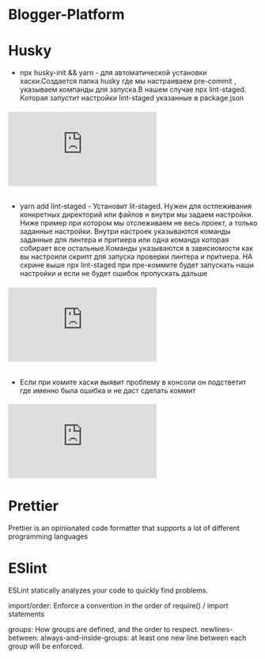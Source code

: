 # Blogger-Platform

# Husky

- npx husky-init && yarn - для автоматической установки хаски.Создается папка husky где мы настраиваем pre-commit ,
  указываем компанды для запуска.В нашем случае npx lint-staged. Которая запустит настройки lint-staged указанные в package.json

###### ![img](https://files.fm/thumb_show.php?i=btpuf4js4)

- yarn add lint-staged - Установит lit-staged. Нужен для остлеживания конкретных директорий или файлов и внутри мы задаем настройки. Ниже пример при котором мы отслеживаем не весь проект, а только заданные настройки. Внутри настроек указываются команды заданные для линтера и притиера или одна команда которая собирает все остальные.Команды указываются в зависиомости как вы настроили скрипт для запуска проверки линтера и притиера. НА скрине выше npx lint-staged при пре-коммите будет запускать наши настройки и если не будет ошибок пропускать дальше

###### ![img](https://files.fm/thumb_show.php?i=n2zkwzrtq)

- Если при комите хаски выявит проблему в консоли он подстветит где именно была ошибка и не даст сделать коммит

###### ![img](https://files.fm/thumb_show.php?i=3jh6z4j22)

# Prettier

Prettier is an opinionated code formatter that supports a lot of different programming languages

# ESlint

ESLint statically analyzes your code to quickly find problems.

import/order: Enforce a convention in the order of require() / import statements

groups: How groups are defined, and the order to respect.
newlines-between: always-and-inside-groups: at least one new line between each group will be enforced.
